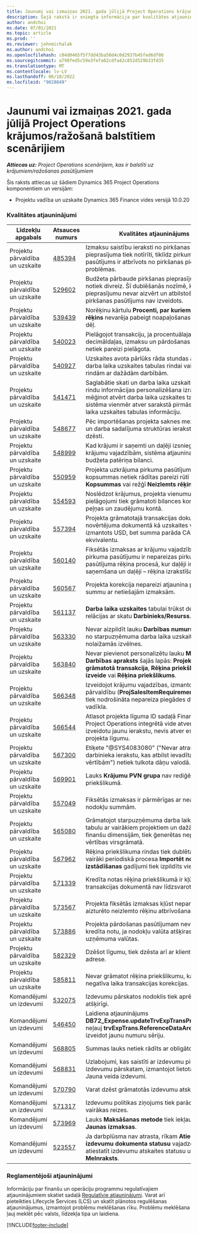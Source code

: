 ```yaml
---
title: Jaunumi vai izmaiņas 2021. gada jūlijā Project Operations krājumos/ražošanā balstītiem scenārijiem
description: Šajā rakstā ir sniegta informācija par kvalitātes atjauninājumiem, kas pieejami Project Operations 2021. gada jūlija laidienā krājumos/uz ražošanu balstītiem scenārijiem.
author: andchoi
ms.date: 07/01/2021
ms.topic: article
ms.prod: ''
ms.reviewer: johnmichalak
ms.author: andchoi
ms.openlocfilehash: c04d0465f5f7dd43ba50d4c0d2937b45fed6df86
ms.sourcegitcommit: a798fed5c59e3fefa62cdfa42c852d529b33fd35
ms.translationtype: MT
ms.contentlocale: lv-LV
ms.lasthandoff: 06/18/2022
ms.locfileid: "9028849"
---
```

# <a name="whats-new-or-changed-in-project-operations-july-2021-for-stockedproduction-based-scenarios"></a>Jaunumi vai izmaiņas 2021. gada jūlijā Project Operations krājumos/ražošanā balstītiem scenārijiem

_**Attiecas uz:** Project Operations scenārijiem, kas ir balstīti uz krājumiem/ražošanas pasūtījumiem_

Šis raksts attiecas uz šādiem Dynamics 365 Project Operations komponentiem un versijām:

- Projektu vadība un uzskaite Dynamics 365 Finance vides versijā 10.0.20
 
### <a name="quality-updates"></a>Kvalitātes atjauninājumi
                                                                                                                                                                                  
| Līdzekļu apgabals                      | Atsauces numurs| Kvalitātes atjauninājums                                                                                                                                                                          |
|-----------------------------------|--------|---------------------------------------------------------------------------------------------------------------------------------------------------------------------------------|
| Projektu pārvaldība un uzskaite | [485394](https://fix.lcs.dynamics.com/Issue/Details/?bugId=485394) | Izmaksu saistību ieraksti no pirkšanas pieprasījuma tiek notīrīti, tiklīdz pirkuma pasūtījums ir atbrīvots no pirkšanas pieprasījuma problēmas.                                                                           |
| Projektu pārvaldība un uzskaite | [529602](https://fix.lcs.dynamics.com/Issue/Details/?bugId=529602) | Budžeta pārbaude pirkšanas pieprasījumam notiek divreiz. Šī dublēšanās nozīmē, ka pieprasījumu nevar aizvērt un atbilstošais pirkšanas pasūtījums nav izveidots.                                                                                                                        |
| Projektu pārvaldība un uzskaite | [539439](https://fix.lcs.dynamics.com/Issue/Details/?bugId=539439) | Norēķinu kārtulu **Procenti, par kuriem jāizraksta rēķins** nevarēja pabeigt noapaļošanas problēmas dēļ.                                                                              |
| Projektu pārvaldība un uzskaite | [540023](https://fix.lcs.dynamics.com/Issue/Details/?bugId=540023) | Pielāgojot transakciju, ja procentuālajai vērtībai ir decimāldaļas, izmaksu un pārdošanas cena netiek pareizi pielāgota.                                      |
| Projektu pārvaldība un uzskaite | [540927](https://fix.lcs.dynamics.com/Issue/Details/?bugId=540927) | Uzskaites avota pārlūks rāda stundas atsevišķai darba laika uzskaites tabulas rindai vairākām rindām ar dažādām darbībām.                                      |
| Projektu pārvaldība un uzskaite | [541471](https://fix.lcs.dynamics.com/Issue/Details/?bugId=541471) | Saglabātie skati un darba laika uzskaites tabulas rindu informācijas personalizēšana izraisa to, ka, mēģinot atvērt darba laika uzskaites tabulu, sistēma vienmēr atver sarakstā pirmās darba laika uzskaites tabulas informāciju.  |
| Projektu pārvaldība un uzskaite | [548677](https://fix.lcs.dynamics.com/Issue/Details/?bugId=548677) | Pēc importēšanas projekta saknes mezgls pazūd un darba sadalījuma struktūras ieraksti tiek dzēsti.                                                                                             |
| Projektu pārvaldība un uzskaite | [548999](https://fix.lcs.dynamics.com/Issue/Details/?bugId=548999) | Kad krājumi ir saņemti un daļēji izsniegti no krājumu vajadzībām, sistēma atjaunina nepareizu budžeta patēriņa bilanci. |
| Projektu pārvaldība un uzskaite | [550959](https://fix.lcs.dynamics.com/Issue/Details/?bugId=550959) | Projekta uzkrājuma pirkuma pasūtījumos kopsummas netiek rādītas pareizi rūtī **Kopsummas** vai režģī **Neizlemts rēķins**.                                                                  |
| Projektu pārvaldība un uzskaite | [554593](https://fix.lcs.dynamics.com/Issue/Details/?bugId=554593) | Noslēdzot krājumus, projekta vienumu izmaksu pielāgojumi tiek grāmatoti bilances kontā, nevis peļņas un zaudējumu kontā.                                                            |
| Projektu pārvaldība un uzskaite | [557394](https://fix.lcs.dynamics.com/Issue/Details/?bugId=557394) | Projekta grāmatotajā transakcijas dokumentā un novērtējuma dokumentā kā uzskaites valūta tiek izmantots USD, bet summa parāda CAD ekvivalentu.              |
| Projektu pārvaldība un uzskaite | [560140](https://fix.lcs.dynamics.com/Issue/Details/?bugId=560140) | Fiksētās izmaksas ar krājumu vajadzību un pirkuma pasūtījumu ir nepareizas pirkuma pasūtījuma rēķina procesā, kur daļēji ir produktu saņemšana un daļēji – rēķina izrakstīšana.       |
| Projektu pārvaldība un uzskaite | [560567](https://fix.lcs.dynamics.com/Issue/Details/?bugId=560567) | Projekta korekcija nepareizi atjaunina pārdošanas summu ar netiešajām izmaksām.                                                                                    |
| Projektu pārvaldība un uzskaite | [561137](https://fix.lcs.dynamics.com/Issue/Details/?bugId=561137) | **Darba laika uzskaites** tabulai trūkst definētas relācijas ar skatu **Darbinieks/Resurss**.                                                                                   |
| Projektu pārvaldība un uzskaite | [563330](https://fix.lcs.dynamics.com/Issue/Details/?bugId=563330) | Nevar aizpildīt lauku **Darbības numurs**, to atlasot no starpuzņēmuma darba laika uzskaites tabulas nolaižamās izvēlnes.                                                                 |
| Projektu pārvaldība un uzskaite | [563840](https://fix.lcs.dynamics.com/Issue/Details/?bugId=563840) | Nevar pievienot personalizētu lauku **Mērķis** vai **Darbības apraksts** šajās lapās: **Projekta grāmatotā transakcija**, **Rēķina priekšlikuma izveide** vai **Rēķina priekšlikums**.  |
| Projektu pārvaldība un uzskaite | [566348](https://fix.lcs.dynamics.com/Issue/Details/?bugId=566348) | Izveidojot krājumu vajadzības, izmantojot datu pārvaldību (**ProjSalesItemRequirementEntity)**, tiek nodrošināta nepareiza piegādes datuma vadīkla.                                              |
| Projektu pārvaldība un uzskaite | [566544](https://fix.lcs.dynamics.com/Issue/Details/?bugId=566544) | Atlasot projekta līguma ID sadaļā Finanses, Project Operations integrētā vide atver lapu, lai izveidotu jaunu ierakstu, nevis atver esošo projekta līgumu.                                                                                                                 |
| Projektu pārvaldība un uzskaite | [567300](https://fix.lcs.dynamics.com/Issue/Details/?bugId=567300) |  Etiķete "@SYS4083080" ("Nevar atrast unikālu darbinieka ierakstu, kas atbilst ievadītajām vērtībām") netiek tulkota dāņu valodā.                                |
| Projektu pārvaldība un uzskaite | [569901](https://fix.lcs.dynamics.com/Issue/Details/?bugId=569901) | Lauks **Krājumu PVN grupa** nav rediģējams rēķina priekšlikumā.                                                                               |
| Projektu pārvaldība un uzskaite | [557049](https://fix.lcs.dynamics.com/Issue/Details/?bugId=557049) | Fiksētās izmaksas ir pārmērīgas ar neatskaitāmo nodokļu summām.                                                                                                    |
| Projektu pārvaldība un uzskaite | [565080](https://fix.lcs.dynamics.com/Issue/Details/?bugId=565080) | Grāmatojot starpuzņēmuma darba laika uzskaites tabulu ar vairākiem projektiem un dažādām finanšu dimensijām, tiek ģenerētas neparedzētas vērtības virsgrāmatā.                             |
| Projektu pārvaldība un uzskaite | [567962](https://fix.lcs.dynamics.com/Issue/Details/?bugId=567962) | Rēķina priekšlikuma rindas tiek dublētas, jo vairāki periodiskā procesa **Importēt no izstādīšanas** gadījumi tiek izpildīts vienlaikus.                                      |
| Projektu pārvaldība un uzskaite | [571339](https://fix.lcs.dynamics.com/Issue/Details/?bugId=571339) | Kredīta notas rēķina priekšlikumā ir kļūda, tāpēc transakcijas dokumentā nav līdzsvarotas.    |
| Projektu pārvaldība un uzskaite | [573567](https://fix.lcs.dynamics.com/Issue/Details/?bugId=573567) | Projekta fiksētās izmaksas kļūst nepareizas pēc aizturēto neizlemto rēķinu atbrīvošanas.                                                                             |
| Projektu pārvaldība un uzskaite | [573886](https://fix.lcs.dynamics.com/Issue/Details/?bugId=573886) | Projekta pārdošanas pasūtījumam nevar izveidot kredīta notu, ja nodokļu valūta atšķiras no uzņēmuma valūtas.                                      |
| Projektu pārvaldība un uzskaite | [582329](https://fix.lcs.dynamics.com/Issue/Details/?bugId=582329) | Dzēšot līgumu, tiek dzēsta arī ar klientu saistītā adrese.                                                                                     |
| Projektu pārvaldība un uzskaite | [585811](https://fix.lcs.dynamics.com/Issue/Details/?bugId=585811) | Nevar grāmatot rēķina priekšlikumu, kas izriet no negatīva laika transakcijas korekcijas.                                                                    |
| Komandējumi un izdevumi                  | [532075](https://fix.lcs.dynamics.com/Issue/Details/?bugId=532075) | Izdevumu pārskatos nodoklis tiek aprēķināts atšķirīgi.                                                                                                                  |
| Komandējumi un izdevumi                  | [546450](https://fix.lcs.dynamics.com/Issue/Details/?bugId=546450) | Laidiena atjauninājums **DB72_Expense.updateTrvExpTransProjTransId()** neļauj **trvExpTrans.ReferenceDataAreaId** izveidot jaunu numuru sēriju.                    |
| Komandējumi un izdevumi                  | [568805](https://fix.lcs.dynamics.com/Issue/Details/?bugId=568805) | Summas lauks netiek rādīts ar obligāto lauku.                                                                                                             |
| Komandējumi un izdevumi                  | [568831](https://fix.lcs.dynamics.com/Issue/Details/?bugId=568831) | Uzlabojumi, kas saistīti ar izdevumu pievienošanu izdevumu pārskatam, izmantojot lietotāja saskarni Jauna veida izdevumi.                                                            |
| Komandējumi un izdevumi                  | [570790](https://fix.lcs.dynamics.com/Issue/Details/?bugId=570790) | Varat dzēst grāmatotās izdevumu atskaites.                                                                                           |
| Komandējumi un izdevumi                  | [571317](https://fix.lcs.dynamics.com/Issue/Details/?bugId=571317) | Izdevumu politikas ziņojums tiek parādīts vairākas reizes.                                                                                                       |
| Komandējumi un izdevumi                  | [573969](https://fix.lcs.dynamics.com/Issue/Details/?bugId=573969) | Lauks **Maksāšanas metode** tiek iekļauts rūtī **Jaunas izmaksas**.                                                                                                      |
| Komandējumi un izdevumi                  | [523557](https://fix.lcs.dynamics.com/Issue/Details/?bugId=523557) | Ja darbplūsma nav atrasta, rīkam **Atiestatīt izdevumu dokumenta statusu** vajadzētu atiestatīt izdevumu atskaites statusu uz **Melnraksts**. 

### <a name="regulatory-updates"></a>Reglamentējoši atjauninājumi
Informāciju par finanšu un operāciju programmu regulatīvajiem atjauninājumiem skatiet sadaļā [Regulatīvie atjauninājumi](/dynamics365/finance/localizations/regulatory-updates). Varat arī pieteikties Lifecycle Services (LCS) un skatīt plānotos regulēšanas atjauninājumus, izmantojot problēmu meklēšanas rīku. Problēmu meklēšana ļauj meklēt pēc valsts, līdzekļa tipa un laidiena.


[!INCLUDE[footer-include](../../includes/footer-banner.md)]
